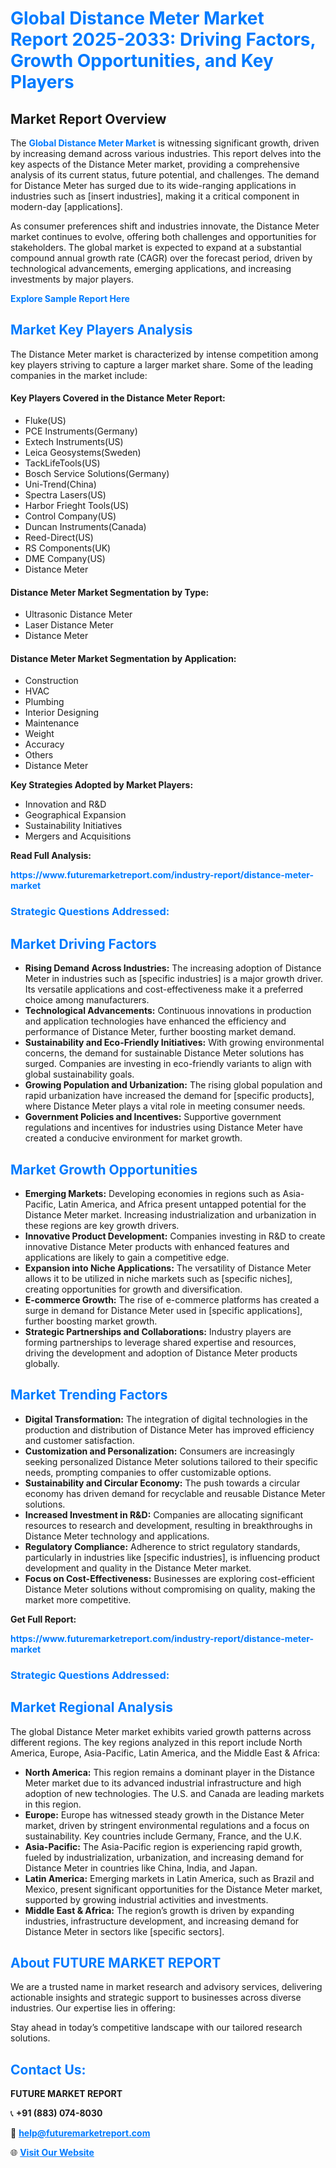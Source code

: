 <h1 style="color: #007BFF;">Global Distance Meter Market Report 2025-2033: Driving Factors, Growth Opportunities, and Key Players</h1>

<section id="overview">
<h2>Market Report Overview</h2>
<p>The <a href="https://www.futuremarketreport.com/industry-report/distance-meter-market" style="color: #007BFF; text-decoration: none;"><strong>Global Distance Meter Market</strong></a> is witnessing significant growth, driven by increasing demand across various industries. This report delves into the key aspects of the Distance Meter market, providing a comprehensive analysis of its current status, future potential, and challenges. The demand for Distance Meter has surged due to its wide-ranging applications in industries such as [insert industries], making it a critical component in modern-day [applications].</p>
<p>As consumer preferences shift and industries innovate, the Distance Meter market continues to evolve, offering both challenges and opportunities for stakeholders. The global market is expected to expand at a substantial compound annual growth rate (CAGR) over the forecast period, driven by technological advancements, emerging applications, and increasing investments by major players.</p>
</section>

<section id="overview">
<p><a href="https://www.futuremarketreport.com/request-sample/reportId=100697" style="color: #007BFF; text-decoration: none;"><strong>Explore Sample Report Here</strong></a></p>
</section>

<section id="key-players">
<h2 style="color: #007BFF;">Market Key Players Analysis</h2>
<p>The Distance Meter market is characterized by intense competition among key players striving to capture a larger market share. Some of the leading companies in the market include:</p>
<h4>Key Players Covered in the Distance Meter Report:</h4>
<ul><li>Fluke(US)</li><li>PCE Instruments(Germany)</li><li>Extech Instruments(US)</li><li>Leica Geosystems(Sweden)</li><li>TackLifeTools(US)</li><li>Bosch Service Solutions(Germany)</li><li>Uni-Trend(China)</li><li>Spectra Lasers(US)</li><li>Harbor Frieght Tools(US)</li><li>Control Company(US)</li><li>Duncan Instruments(Canada)</li><li>Reed-Direct(US)</li><li>RS Components(UK)</li><li>DME Company(US)</li><li>Distance Meter</li></ul>
<h4>Distance Meter Market Segmentation by Type:</h4>
<ul><li>Ultrasonic Distance Meter</li><li>Laser Distance Meter</li><li>Distance Meter</li></ul>

<h4>Distance Meter Market Segmentation by Application:</h4>
<ul><li>Construction</li><li>HVAC</li><li>Plumbing</li><li>Interior Designing</li><li>Maintenance</li><li>Weight</li><li>Accuracy</li><li>Others</li><li>Distance Meter</li></ul>
<p><strong>Key Strategies Adopted by Market Players:</strong></p>
<ul>
<li>Innovation and R&D</li>
<li>Geographical Expansion</li>
<li>Sustainability Initiatives</li>
<li>Mergers and Acquisitions</li>
</ul>
</section>

<section>
<p><strong>Read Full Analysis: </strong></p><a href="https://www.futuremarketreport.com/industry-report/distance-meter-market" style="color: #007BFF; text-decoration: none;"><strong>https://www.futuremarketreport.com/industry-report/distance-meter-market</strong></a>
<h3 style="color: #007BFF;">Strategic Questions Addressed:</h3>
</section>

<section id="driving-factors">
<h2 style="color: #007BFF;">Market Driving Factors</h2>
<ul>
<li><strong>Rising Demand Across Industries:</strong> The increasing adoption of Distance Meter in industries such as [specific industries] is a major growth driver. Its versatile applications and cost-effectiveness make it a preferred choice among manufacturers.</li>
<li><strong>Technological Advancements:</strong> Continuous innovations in production and application technologies have enhanced the efficiency and performance of Distance Meter, further boosting market demand.</li>
<li><strong>Sustainability and Eco-Friendly Initiatives:</strong> With growing environmental concerns, the demand for sustainable Distance Meter solutions has surged. Companies are investing in eco-friendly variants to align with global sustainability goals.</li>
<li><strong>Growing Population and Urbanization:</strong> The rising global population and rapid urbanization have increased the demand for [specific products], where Distance Meter plays a vital role in meeting consumer needs.</li>
<li><strong>Government Policies and Incentives:</strong> Supportive government regulations and incentives for industries using Distance Meter have created a conducive environment for market growth.</li>
</ul>
</section>

<section id="growth-opportunities">
<h2 style="color: #007BFF;">Market Growth Opportunities</h2>
<ul>
<li><strong>Emerging Markets:</strong> Developing economies in regions such as Asia-Pacific, Latin America, and Africa present untapped potential for the Distance Meter market. Increasing industrialization and urbanization in these regions are key growth drivers.</li>
<li><strong>Innovative Product Development:</strong> Companies investing in R&D to create innovative Distance Meter products with enhanced features and applications are likely to gain a competitive edge.</li>
<li><strong>Expansion into Niche Applications:</strong> The versatility of Distance Meter allows it to be utilized in niche markets such as [specific niches], creating opportunities for growth and diversification.</li>
<li><strong>E-commerce Growth:</strong> The rise of e-commerce platforms has created a surge in demand for Distance Meter used in [specific applications], further boosting market growth.</li>
<li><strong>Strategic Partnerships and Collaborations:</strong> Industry players are forming partnerships to leverage shared expertise and resources, driving the development and adoption of Distance Meter products globally.</li>
</ul>
</section>

<section id="trending-factors">
<h2 style="color: #007BFF;">Market Trending Factors</h2>
<ul>
<li><strong>Digital Transformation:</strong> The integration of digital technologies in the production and distribution of Distance Meter has improved efficiency and customer satisfaction.</li>
<li><strong>Customization and Personalization:</strong> Consumers are increasingly seeking personalized Distance Meter solutions tailored to their specific needs, prompting companies to offer customizable options.</li>
<li><strong>Sustainability and Circular Economy:</strong> The push towards a circular economy has driven demand for recyclable and reusable Distance Meter solutions.</li>
<li><strong>Increased Investment in R&D:</strong> Companies are allocating significant resources to research and development, resulting in breakthroughs in Distance Meter technology and applications.</li>
<li><strong>Regulatory Compliance:</strong> Adherence to strict regulatory standards, particularly in industries like [specific industries], is influencing product development and quality in the Distance Meter market.</li>
<li><strong>Focus on Cost-Effectiveness:</strong> Businesses are exploring cost-efficient Distance Meter solutions without compromising on quality, making the market more competitive.</li>
</ul>
</section>

<section>
<p><strong>Get Full Report: </strong></p><a href="https://www.futuremarketreport.com/industry-report/distance-meter-market" style="color: #007BFF; text-decoration: none;"><strong>https://www.futuremarketreport.com/industry-report/distance-meter-market</strong></a>
<h3 style="color: #007BFF;">Strategic Questions Addressed:</h3>
</section>


<section id="regional-analysis">
<h2 style="color: #007BFF;">Market Regional Analysis</h2>
<p>The global Distance Meter market exhibits varied growth patterns across different regions. The key regions analyzed in this report include North America, Europe, Asia-Pacific, Latin America, and the Middle East & Africa:</p>
<ul>
<li><strong>North America:</strong> This region remains a dominant player in the Distance Meter market due to its advanced industrial infrastructure and high adoption of new technologies. The U.S. and Canada are leading markets in this region.</li>
<li><strong>Europe:</strong> Europe has witnessed steady growth in the Distance Meter market, driven by stringent environmental regulations and a focus on sustainability. Key countries include Germany, France, and the U.K.</li>
<li><strong>Asia-Pacific:</strong> The Asia-Pacific region is experiencing rapid growth, fueled by industrialization, urbanization, and increasing demand for Distance Meter in countries like China, India, and Japan.</li>
<li><strong>Latin America:</strong> Emerging markets in Latin America, such as Brazil and Mexico, present significant opportunities for the Distance Meter market, supported by growing industrial activities and investments.</li>
<li><strong>Middle East & Africa:</strong> The region’s growth is driven by expanding industries, infrastructure development, and increasing demand for Distance Meter in sectors like [specific sectors].</li>
</ul>
</section>

<footer>
<h2 style="color: #007BFF;">About FUTURE MARKET REPORT</h2>
<p>We are a trusted name in market research and advisory services, delivering actionable insights and strategic support to businesses across diverse industries. Our expertise lies in offering:</p>

<p>Stay ahead in today’s competitive landscape with our tailored research solutions.</p>

<h2 style="color: #007BFF;">Contact Us:</h2>
<p><strong>FUTURE MARKET REPORT</strong></p>
<p>📞 <strong>+91 (883) 074-8030</strong></p>
<p>📧 <strong><a href="mailto:help@futuremarketreport.com" style="color: #007BFF;">help@futuremarketreport.com</a></strong></p>
<p>🌐 <strong><a href="https://www.futuremarketreport.com/" style="color: #007BFF;">Visit Our Website</a></strong></p>
</footer>